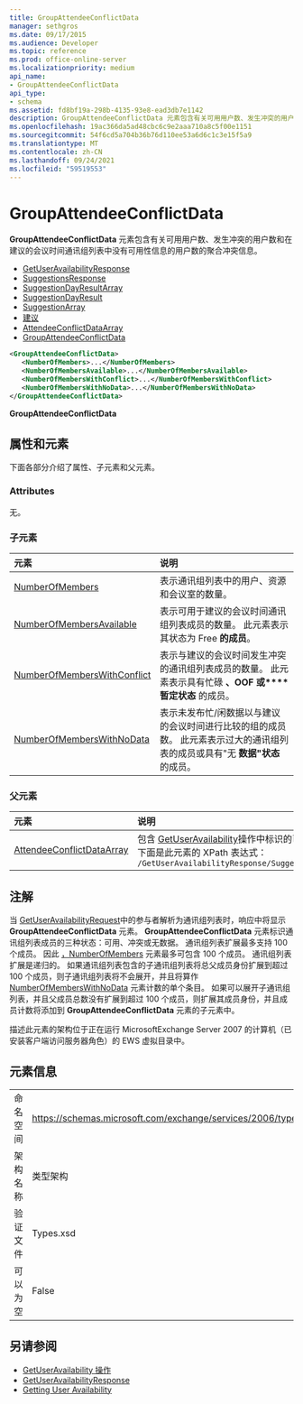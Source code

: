 ```yaml
---
title: GroupAttendeeConflictData
manager: sethgros
ms.date: 09/17/2015
ms.audience: Developer
ms.topic: reference
ms.prod: office-online-server
ms.localizationpriority: medium
api_name:
- GroupAttendeeConflictData
api_type:
- schema
ms.assetid: fd8bf19a-298b-4135-93e8-ead3db7e1142
description: GroupAttendeeConflictData 元素包含有关可用用户数、发生冲突的用户数和在建议的会议时间通讯组列表中没有可用性信息的用户数的聚合冲突信息。
ms.openlocfilehash: 19ac366da5ad48cbc6c9e2aaa710a8c5f00e1151
ms.sourcegitcommit: 54f6cd5a704b36b76d110ee53a6d6c1c3e15f5a9
ms.translationtype: MT
ms.contentlocale: zh-CN
ms.lasthandoff: 09/24/2021
ms.locfileid: "59519553"
---
```

# <a name="groupattendeeconflictdata"></a>GroupAttendeeConflictData

**GroupAttendeeConflictData** 元素包含有关可用用户数、发生冲突的用户数和在建议的会议时间通讯组列表中没有可用性信息的用户数的聚合冲突信息。 
  
- [GetUserAvailabilityResponse](getuseravailabilityresponse.md)
- [SuggestionsResponse](suggestionsresponse.md)
- [SuggestionDayResultArray](suggestiondayresultarray.md)
- [SuggestionDayResult](suggestiondayresult.md)
- [SuggestionArray](suggestionarray.md)
- [建议](suggestion.md)
- [AttendeeConflictDataArray](attendeeconflictdataarray.md)
- [GroupAttendeeConflictData](groupattendeeconflictdata.md)
  
```xml
<GroupAttendeeConflictData>
   <NumberOfMembers>...</NumberOfMembers>
   <NumberOfMembersAvailable>...</NumberOfMembersAvailable>
   <NumberOfMembersWithConflict>...</NumberOfMembersWithConflict>
   <NumberOfMembersWithNoData>...</NumberOfMembersWithNoData>
</GroupAttendeeConflictData>
```

**GroupAttendeeConflictData**

## <a name="attributes-and-elements"></a>属性和元素

下面各部分介绍了属性、子元素和父元素。
  
### <a name="attributes"></a>Attributes

无。
  
### <a name="child-elements"></a>子元素

|**元素**|**说明**|
|:-----|:-----|
|[NumberOfMembers](numberofmembers.md) <br/> |表示通讯组列表中的用户、资源和会议室的数量。  <br/> |
|[NumberOfMembersAvailable](numberofmembersavailable.md) <br/> |表示可用于建议的会议时间通讯组列表成员的数量。 此元素表示其状态为 Free **的成员**。  <br/> |
|[NumberOfMembersWithConflict](numberofmemberswithconflict.md) <br/> |表示与建议的会议时间发生冲突的通讯组列表成员的数量。 此元素表示具有忙碌 **、OOF 或****暂定状态** 的成员。  <br/> |
|[NumberOfMembersWithNoData](numberofmemberswithnodata.md) <br/> |表示未发布忙/闲数据以与建议的会议时间进行比较的组的成员数。 此元素表示过大的通讯组列表的成员或具有"无 **数据"状态** 的成员。  <br/> |
   
### <a name="parent-elements"></a>父元素

|**元素**|**说明**|
|:-----|:-----|
|[AttendeeConflictDataArray](attendeeconflictdataarray.md) <br/> |包含 [GetUserAvailability](getuseravailability-operation.md)操作中标识的已查询与会者的冲突数据数组。  <br/> 下面是此元素的 XPath 表达式：   <br/>  `/GetUserAvailabilityResponse/SuggestionsResponse/SuggestionDayResultArray/SuggestionDayResult[i]/SuggestionArray/Suggestion[i]/AttendeeConflictDataArray` <br/> |
   
## <a name="remarks"></a>注解

当 [GetUserAvailabilityRequest](getuseravailabilityrequest.md)中的参与者解析为通讯组列表时，响应中将显示 **GroupAttendeeConflictData** 元素。 **GroupAttendeeConflictData** 元素标识通讯组列表成员的三种状态：可用、冲突或无数据。 通讯组列表扩展最多支持 100 个成员。 因此 [，NumberOfMembers](numberofmembers.md) 元素最多可包含 100 个成员。 通讯组列表扩展是递归的。 如果通讯组列表包含的子通讯组列表将总父成员身份扩展到超过 100 个成员，则子通讯组列表将不会展开，并且将算作 [NumberOfMembersWithNoData](numberofmemberswithnodata.md) 元素计数的单个条目。 如果可以展开子通讯组列表，并且父成员总数没有扩展到超过 100 个成员，则扩展其成员身份，并且成员计数将添加到 **GroupAttendeeConflictData** 元素的子元素中。 
  
描述此元素的架构位于正在运行 MicrosoftExchange Server 2007 的计算机（已安装客户端访问服务器角色）的 EWS 虚拟目录中。
  
## <a name="element-information"></a>元素信息

|||
|:-----|:-----|
|命名空间  <br/> |https://schemas.microsoft.com/exchange/services/2006/types  <br/> |
|架构名称  <br/> |类型架构  <br/> |
|验证文件  <br/> |Types.xsd  <br/> |
|可以为空  <br/> |False  <br/> |
   
## <a name="see-also"></a>另请参阅

- [GetUserAvailability 操作](getuseravailability-operation.md)
- [GetUserAvailabilityResponse](getuseravailabilityresponse.md)
- [Getting User Availability](https://msdn.microsoft.com/library/d4133fcb-9b0f-4e6b-aadf-a389da83516a%28Office.15%29.aspx)

